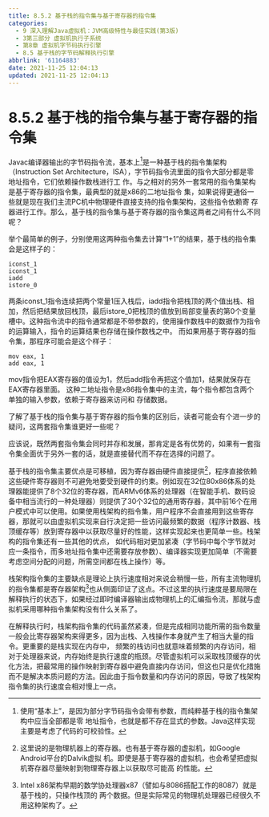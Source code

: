 ```yaml
---
title: 8.5.2 基于栈的指令集与基于寄存器的指令集
categories:
  - 9 深入理解Java虛拟机：JVM高级特性与最佳实践(第3版)
  - 3第三部分 虚拟机执行子系统
  - 第8章 虚拟机字节码执行引擎
  - 8.5 基于栈的字节码解释执行引擎
abbrlink: '61164883'
date: 2021-11-25 12:04:13
updated: 2021-11-25 12:04:13
---
```

# 8.5.2 基于栈的指令集与基于寄存器的指令集
Javac编译器输出的字节码指令流，基本上[^1]是一种基于栈的指令集架构（Instruction Set Architecture，ISA），字节码指令流里面的指令大部分都是零地址指令，它们依赖操作数栈进行工 作。与之相对的另外一套常用的指令集架构是基于寄存器的指令集，最典型的就是x86的二地址指令 集，如果说得更通俗一些就是现在我们主流PC机中物理硬件直接支持的指令集架构，这些指令依赖寄 存器进行工作。那么，基于栈的指令集与基于寄存器的指令集这两者之间有什么不同呢？

举个最简单的例子，分别使用这两种指令集去计算“1+1”的结果，基于栈的指令集会是这样子的：

```
iconst_1 
iconst_1 
iadd 
istore_0
```
两条iconst_1指令连续把两个常量1压入栈后，iadd指令把栈顶的两个值出栈、相加，然后把结果放回栈顶，最后istore_0把栈顶的值放到局部变量表的第0个变量槽中。这种指令流中的指令通常都是不带参数的，使用操作数栈中的数据作为指令的运算输入，指令的运算结果也存储在操作数栈之中。 而如果用基于寄存器的指令集，那程序可能会是这个样子：
```
mov eax, 1 
add eax, 1
```
mov指令把EAX寄存器的值设为1，然后add指令再把这个值加1，结果就保存在EAX寄存器里面。 这种二地址指令是x86指令集中的主流，每个指令都包含两个单独的输入参数，依赖于寄存器来访问和 存储数据。

了解了基于栈的指令集与基于寄存器的指令集的区别后，读者可能会有个进一步的疑问，这两套指令集谁更好一些呢？

应该说，既然两套指令集会同时并存和发展，那肯定是各有优势的，如果有一套指令集全面优于另外一套的话，就是直接替代而不存在选择的问题了。

基于栈的指令集主要优点是可移植，因为寄存器由硬件直接提供[^2]，程序直接依赖这些硬件寄存器则不可避免地要受到硬件的约束。例如现在32位80x86体系的处理器能提供了8个32位的寄存器，而ARMv6体系的处理器（在智能手机、数码设备中相当流行的一种处理器）则提供了30个32位的通用寄存器，其中前16个在用户模式中可以使用。如果使用栈架构的指令集，用户程序不会直接用到这些寄存器，那就可以由虚拟机实现来自行决定把一些访问最频繁的数据（程序计数器、栈顶缓存等）放到寄存器中以获取尽量好的性能，这样实现起来也更简单一些。栈架构的指令集还有一些其他的优点， 如代码相对更加紧凑（字节码中每个字节就对应一条指令，而多地址指令集中还需要存放参数）、编译器实现更加简单（不需要考虑空间分配的问题，所需空间都在栈上操作）等。

栈架构指令集的主要缺点是理论上执行速度相对来说会稍慢一些，所有主流物理机的指令集都是寄存器架构[^3]也从侧面印证了这点。不过这里的执行速度是要局限在解释执行的状态下，如果经过即时编译器输出成物理机上的汇编指令流，那就与虚拟机采用哪种指令集架构没有什么关系了。

在解释执行时，栈架构指令集的代码虽然紧凑，但是完成相同功能所需的指令数量一般会比寄存器架构来得更多，因为出栈、入栈操作本身就产生了相当大量的指令。更重要的是栈实现在内存中， 频繁的栈访问也就意味着频繁的内存访问，相对于处理器来说，内存始终是执行速度的瓶颈。尽管虚拟机可以采取栈顶缓存的优化方法，把最常用的操作映射到寄存器中避免直接内存访问，但这也只是优化措施而不是解决本质问题的方法。因此由于指令数量和内存访问的原因，导致了栈架构指令集的执行速度会相对慢上一点。

[^1]: 使用“基本上”，是因为部分字节码指令会带有参数，而纯粹基于栈的指令集架构中应当全部都是零 地址指令，也就是都不存在显式的参数。Java这样实现主要是考虑了代码的可校验性。 
[^2]: 这里说的是物理机器上的寄存器。也有基于寄存器的虚拟机，如Google Android平台的Dalvik虚拟 机。即使是基于寄存器的虚拟机，也会希望把虚拟机寄存器尽量映射到物理寄存器上以获取尽可能高 的性能。 
[^3]: Intel x86架构早期的数学协处理器x87（譬如与8086搭配工作的8087）就是基于栈的，只操作栈顶的 两个数据。但是实际常见的物理机处理器已经很久不用这种架构了。

